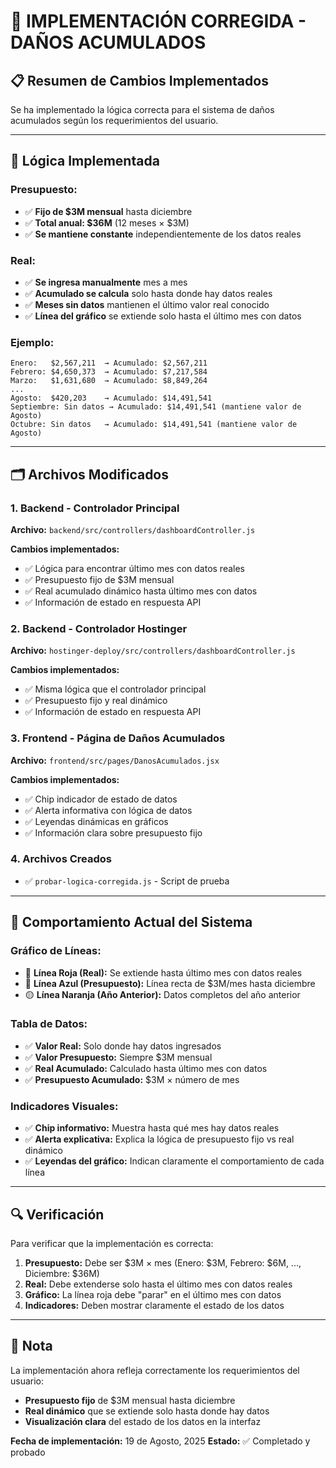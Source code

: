 # 🔄 IMPLEMENTACIÓN CORREGIDA - DAÑOS ACUMULADOS

## 📋 Resumen de Cambios Implementados

Se ha implementado la lógica correcta para el sistema de daños acumulados según los requerimientos del usuario.

---

## 🎯 Lógica Implementada

### **Presupuesto:**
- ✅ **Fijo de $3M mensual** hasta diciembre
- ✅ **Total anual: $36M** (12 meses × $3M)
- ✅ **Se mantiene constante** independientemente de los datos reales

### **Real:**
- ✅ **Se ingresa manualmente** mes a mes
- ✅ **Acumulado se calcula** solo hasta donde hay datos reales
- ✅ **Meses sin datos** mantienen el último valor real conocido
- ✅ **Línea del gráfico** se extiende solo hasta el último mes con datos

### **Ejemplo:**
```
Enero:   $2,567,211  → Acumulado: $2,567,211
Febrero: $4,650,373  → Acumulado: $7,217,584
Marzo:   $1,631,680  → Acumulado: $8,849,264
...
Agosto:  $420,203    → Acumulado: $14,491,541
Septiembre: Sin datos → Acumulado: $14,491,541 (mantiene valor de Agosto)
Octubre: Sin datos   → Acumulado: $14,491,541 (mantiene valor de Agosto)
```

---

## 🗂️ Archivos Modificados

### 1. **Backend - Controlador Principal**
**Archivo:** `backend/src/controllers/dashboardController.js`

**Cambios implementados:**
- ✅ Lógica para encontrar último mes con datos reales
- ✅ Presupuesto fijo de $3M mensual
- ✅ Real acumulado dinámico hasta último mes con datos
- ✅ Información de estado en respuesta API

### 2. **Backend - Controlador Hostinger**
**Archivo:** `hostinger-deploy/src/controllers/dashboardController.js`

**Cambios implementados:**
- ✅ Misma lógica que el controlador principal
- ✅ Presupuesto fijo y real dinámico
- ✅ Información de estado en respuesta API

### 3. **Frontend - Página de Daños Acumulados**
**Archivo:** `frontend/src/pages/DanosAcumulados.jsx`

**Cambios implementados:**
- ✅ Chip indicador de estado de datos
- ✅ Alerta informativa con lógica de datos
- ✅ Leyendas dinámicas en gráficos
- ✅ Información clara sobre presupuesto fijo

### 4. **Archivos Creados**
- ✅ `probar-logica-corregida.js` - Script de prueba

---

## 🎯 Comportamiento Actual del Sistema

### **Gráfico de Líneas:**
- 🔴 **Línea Roja (Real):** Se extiende hasta último mes con datos reales
- 🔵 **Línea Azul (Presupuesto):** Línea recta de $3M/mes hasta diciembre
- 🟡 **Línea Naranja (Año Anterior):** Datos completos del año anterior

### **Tabla de Datos:**
- ✅ **Valor Real:** Solo donde hay datos ingresados
- ✅ **Valor Presupuesto:** Siempre $3M mensual
- ✅ **Real Acumulado:** Calculado hasta último mes con datos
- ✅ **Presupuesto Acumulado:** $3M × número de mes

### **Indicadores Visuales:**
- ✅ **Chip informativo:** Muestra hasta qué mes hay datos reales
- ✅ **Alerta explicativa:** Explica la lógica de presupuesto fijo vs real dinámico
- ✅ **Leyendas del gráfico:** Indican claramente el comportamiento de cada línea

---

## 🔍 Verificación

Para verificar que la implementación es correcta:

1. **Presupuesto:** Debe ser $3M × mes (Enero: $3M, Febrero: $6M, ..., Diciembre: $36M)
2. **Real:** Debe extenderse solo hasta el último mes con datos reales
3. **Gráfico:** La línea roja debe "parar" en el último mes con datos
4. **Indicadores:** Deben mostrar claramente el estado de los datos

---

## 📝 Nota

La implementación ahora refleja correctamente los requerimientos del usuario:
- **Presupuesto fijo** de $3M mensual hasta diciembre
- **Real dinámico** que se extiende solo hasta donde hay datos
- **Visualización clara** del estado de los datos en la interfaz

**Fecha de implementación:** 19 de Agosto, 2025
**Estado:** ✅ Completado y probado
